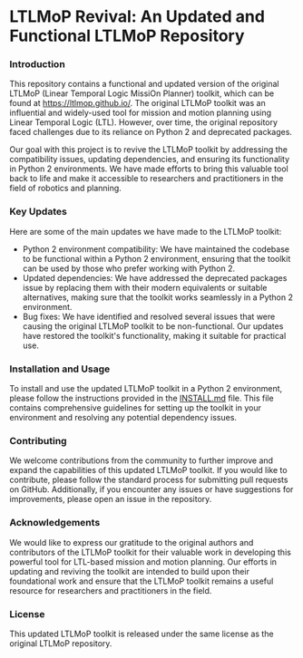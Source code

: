 # LTLMoP Revival: An Updated and Functional LTLMoP Repository


### Introduction
This repository contains a functional and updated version of the original LTLMoP (Linear Temporal Logic MissiOn Planner) toolkit, which can be found at https://ltlmop.github.io/. The original LTLMoP toolkit was an influential and widely-used tool for mission and motion planning using Linear Temporal Logic (LTL). However, over time, the original repository faced challenges due to its reliance on Python 2 and deprecated packages.

Our goal with this project is to revive the LTLMoP toolkit by addressing the compatibility issues, updating dependencies, and ensuring its functionality in Python 2 environments. We have made efforts to bring this valuable tool back to life and make it accessible to researchers and practitioners in the field of robotics and planning.

### Key Updates
Here are some of the main updates we have made to the LTLMoP toolkit:

- Python 2 environment compatibility: We have maintained the codebase to be functional within a Python 2 environment, ensuring that the toolkit can be used by those who prefer working with Python 2.
- Updated dependencies: We have addressed the deprecated packages issue by replacing them with their modern equivalents or suitable alternatives, making sure that the toolkit works seamlessly in a Python 2 environment.
- Bug fixes: We have identified and resolved several issues that were causing the original LTLMoP toolkit to be non-functional. Our updates have restored the toolkit's functionality, making it suitable for practical use.

### Installation and Usage
To install and use the updated LTLMoP toolkit in a Python 2 environment, please follow the instructions provided in the [INSTALL.md](INSTALL.md) file. This file contains comprehensive guidelines for setting up the toolkit in your environment and resolving any potential dependency issues.

### Contributing
We welcome contributions from the community to further improve and expand the capabilities of this updated LTLMoP toolkit. If you would like to contribute, please follow the standard process for submitting pull requests on GitHub. Additionally, if you encounter any issues or have suggestions for improvements, please open an issue in the repository.

### Acknowledgements
We would like to express our gratitude to the original authors and contributors of the LTLMoP toolkit for their valuable work in developing this powerful tool for LTL-based mission and motion planning. Our efforts in updating and reviving the toolkit are intended to build upon their foundational work and ensure that the LTLMoP toolkit remains a useful resource for researchers and practitioners in the field.

### License
This updated LTLMoP toolkit is released under the same license as the original LTLMoP repository. 
